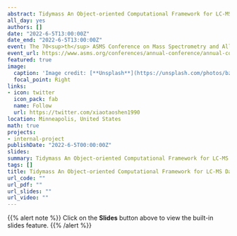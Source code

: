 ```yaml
---
abstract: Tidymass An Object-oriented Computational Framework for LC-MS Data Processing and Analysis
all_day: yes
authors: []
date: "2022-6-5T13:00:00Z"
date_end: "2022-6-5T13:00:00Z"
event: The 70<sup>th</sup> ASMS Conference on Mass Spectrometry and Allied Topics
event_url: https://www.asms.org/conferences/annual-conference/annual-conference-homepage
featured: true
image:
  caption: 'Image credit: [**Unsplash**](https://unsplash.com/photos/bzdhc5b3Bxs)'
  focal_point: Right
links:
- icon: twitter
  icon_pack: fab
  name: Follow
  url: https://twitter.com/xiaotaoshen1990
location: Minneapolis, United States
math: true
projects:
- internal-project
publishDate: "2022-6-5T00:00:00Z"
slides: 
summary: Tidymass An Object-oriented Computational Framework for LC-MS Data Processing and Analysis
tags: []
title: Tidymass An Object-oriented Computational Framework for LC-MS Data Processing and Analysis
url_code: ""
url_pdf: ""
url_slides: ""
url_video: ""
---
```


{{% alert note %}}
Click on the **Slides** button above to view the built-in slides feature.
{{% /alert %}}
